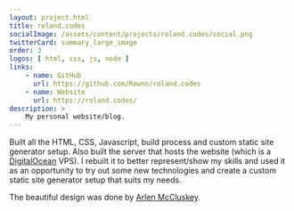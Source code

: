 ```yaml
---
layout: project.html
title: roland.codes
socialImage: /assets/content/projects/roland.codes/social.png
twitterCard: summary_large_image
order: 3
logos: [ html, css, js, node ]
links:
    - name: GitHub
      url: https://github.com/Rowno/roland.codes
    - name: Website
      url: https://roland.codes/
description: >
    My personal website/blog.
---
```


Built all the HTML, CSS, Javascript, build process and custom static site generator setup. Also built the server that hosts the website (which is a [DigitalOcean][] VPS). I rebuilt it to better represent/show my skills and used it as an opportunity to try out some new technologies and create a custom static site generator setup that suits my needs.

The beautiful design was done by [Arlen McCluskey][arlen].


[DigitalOcean]: https://www.digitalocean.com/?refcode=24b9eae28d0a
[arlen]: http://billykick.com/

